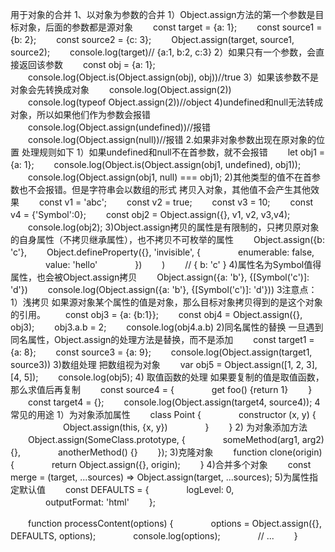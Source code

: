 用于对象的合并
1、以对象为参数的合并
1）Object.assign方法的第一个参数是目标对象，后面的参数都是源对象
　　const target = {a: 1};
　　const source1 = {b: 2};
　　const source2 = {c: 3};
　　Object.assign(target, source1, source2);
　　console.log(target)// {a:1, b:2, c:3}
2）如果只有一个参数，会直接返回该参数
　　const obj = {a: 1};
　　console.log(Object.is(Object.assign(obj), obj))//true
3）如果该参数不是对象会先转换成对象
　　console.log(Object.assign(2))
　　console.log(typeof Object.assign(2))//object
4)undefined和null无法转成对象，所以如果他们作为参数会报错
　　console.log(Object.assign(undefined))//报错
　　console.log(Object.assign(null))//报错
2.如果非对象参数出现在原对象的位置 处理规则如下
1）如果undefined和null不在首参数，就不会报错
　　let obj1 = {a: 1};
　　console.log(Object.is(Object.assign(obj1, undefined), obj1));
　　console.log(Object.assign(obj1, null) === obj1);
2)其他类型的值不在首参数也不会报错。但是字符串会以数组的形式 拷贝入对象，其他值不会产生其他效果
　　const v1 = 'abc';
　　const v2 = true;
　　const v3 = 10;
　　const v4 = {'Symbol':0};
　　const obj2 = Object.assign({}, v1, v2, v3,v4);
　　console.log(obj2);
3)Object.assign拷贝的属性是有限制的，只拷贝原对象的自身属性（不拷贝继承属性），也不拷贝不可枚举的属性
　　Object.assign({b: 'c'},
　　Object.defineProperty({}, 'invisible', {
　　　　enumerable: false,
　　　　value: 'hello'
　　　　})
　　)
　　// { b: 'c' }
4)属性名为Symbol值得属性，也会被Object.assign拷贝
　　Object.assign({a: 'b'}, {[Symbol('c')]: 'd'})
　　console.log(Object.assign({a: 'b'}, {[Symbol('c')]: 'd'}))
3注意点：
1）浅拷贝 如果源对象某个属性的值是对象，那么目标对象拷贝得到的是这个对象的引用。
　　const obj3 = {a: {b:1}};
　　const obj4 = Object.assign({}, obj3);
　　obj3.a.b = 2;
　　console.log(obj4.a.b)
2)同名属性的替换 一旦遇到同名属性，Object.assign的处理方法是替换，而不是添加
　　const target1 = {a: 8};
　　const source3 = {a: 9};
　　console.log(Object.assign(target1, source3))
3)数组处理 把数组视为对象
　　var obj5 = Object.assign([1, 2, 3], [4, 5]);
　　console.log(obj5);
4) 取值函数的处理 如果要复制的值是取值函数，那么求值后再复制
　　const source4 = {
　　　　get foo() {return 1}
　　}
　　const target4 = {};
　　console.log(Object.assign(target4, source4));
4常见的用途
1）为对象添加属性
　　class Point {
　　　　constructor (x, y) {
　　　　　　Object.assign(this, {x, y})
　　　　}
　　}
2) 为对象添加方法
　　Object.assign(SomeClass.prototype, {
　　　　someMethod(arg1, arg2) {},
　　　　anotherMethod() {}
　　});
3)克隆对象
　　function clone(origin) {
　　　　return Object.assign({}, origin);
　　}
4)合并多个对象
　　const merge = (target, ...sources) => Object.assign(target, ...sources);
5)为属性指定默认值
　　const DEFAULTS = {
　　　　logLevel: 0,
　　　　outputFormat: 'html'
　　};

　　function processContent(options) {
　　　　options = Object.assign({}, DEFAULTS, options);
　　　　console.log(options);
　　　　// ...
　　}